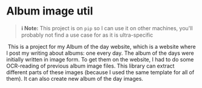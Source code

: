 # Album image util

> **ℹ Note:** This project is on `pip` so I can use it on other machines, you'll probably not find a
> use case for as it is ultra-specific

️
This is a project for my Album of the day website, which is a website where I post my writing about albums:
one every day. The album of the days were initially written in image form. To get them on the website, I had to do some OCR-reading of previous album
image files. This library can extract different parts of these images (because I used the same template for all of them).
It can also create new album of the day images.